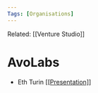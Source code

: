 ```yaml
---
Tags: [Organisations]
---
```

Related: [[Venture Studio]]

# AvoLabs


- Eth Turin [[[Presentation]]](https://docs.google.com/[[Presentation]]/d/1tFxScUyG7ue3HW77dwtAo0iWFkLjwvfPVVyjNemxhKU/edit#slide=id.p)
